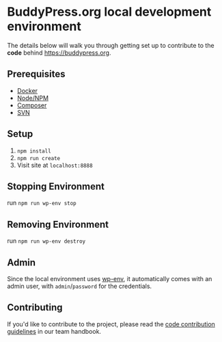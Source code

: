 # BuddyPress.org local development environment

The details below will walk you through getting set up to contribute to the **code** behind https://buddypress.org.

## Prerequisites
- [Docker](https://docs.docker.com/get-docker/)
- [Node/NPM](https://nodejs.org/en/download/)
- [Composer](https://getcomposer.org/download/)
- [SVN](https://subversion.apache.org/packages.html)

## Setup
1. `npm install`
2. `npm run create`
3. Visit site at `localhost:8888`

## Stopping Environment
run `npm run wp-env stop`

## Removing Environment
run `npm run wp-env destroy`

## Admin

Since the local environment uses [wp-env](https://developer.wordpress.org/block-editor/reference-guides/packages/packages-env/), it automatically comes with an admin user, with `admin`/`password` for the credentials.

## Contributing

If you'd like to contribute to the project, please read the [code contribution guidelines](https://make.wordpress.org/training/handbook/training-team-how-to-guides/code-contributions/) in our team handbook.
